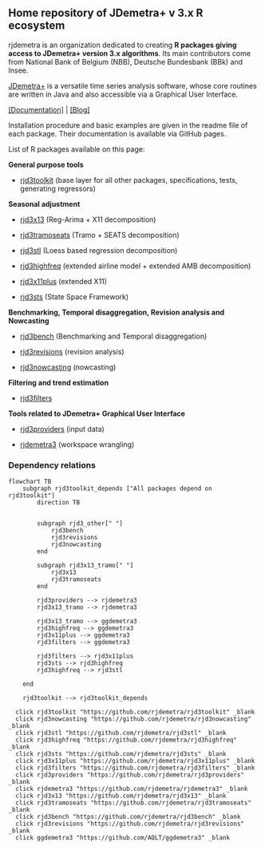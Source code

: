 ## Home repository of JDemetra+ v 3.x R ecosystem
<!--

**Here are some ideas to get you started:**

🙋‍♀️ A short introduction - what is your organization all about?
🌈 Contribution guidelines - how can the community get involved?
👩‍💻 Useful resources - where can the community find your docs? Is there anything else the community should know?
🍿 Fun facts - what does your team eat for breakfast?
🧙 Remember, you can do mighty things with the power of [Markdown](https://docs.github.com/github/writing-on-github/getting-started-with-writing-and-formatting-on-github/basic-writing-and-formatting-syntax)
-->

rjdemetra is an organization dedicated to creating **R packages giving access to JDemetra+ version 3.x algorithms**. Its main contributors come from National Bank of Belgium (NBB), Deutsche Bundesbank (BBk) and Insee.

[JDemetra+](https://github.com/jdemetra) is a versatile time series analysis software, whose core routines are written in Java and also accessible via a Graphical User Interface.

[[Documentation]](https://jdemetra-new-documentation.netlify.app/) | [[Blog]](https://jdemetra-universe-blog.netlify.app/)

Installation procedure and basic examples are given in the readme file of each package. Their documentation is available via GitHub pages.

List of R packages available on this page: 

**General purpose tools**

- [rjd3toolkit](https://github.com/rjdemetra/rjd3toolkit) (base layer for all other packages, specifications, tests, generating regressors)

**Seasonal adjustment**

- [rjd3x13](https://github.com/rjdemetra/rjd3x13) (Reg-Arima + X11 decomposition)

- [rjd3tramoseats](https://github.com/rjdemetra/rjd3tramoseats) (Tramo + SEATS decomposition)

- [rjd3stl](https://github.com/rjdemetra/rjd3stl) (Loess based regression decomposition)

- [rjd3highfreq](https://github.com/rjdemetra/rjd3highfreq) (extended airline model + extended AMB decomposition)

- [rjd3x11plus](https://github.com/rjdemetra/rjd3x11plus) (extended X11)
    
- [rjd3sts](https://github.com/rjdemetra/rjd3sts) (State Space Framework)
    
**Benchmarking, Temporal disaggregation, Revision analysis and Nowcasting**

- [rjd3bench](https://github.com/rjdemetra/rjd3bench) (Benchmarking and Temporal disaggregation)

- [rjd3revisions](https://github.com/rjdemetra/rjd3revision) (revision analysis)

- [rjd3nowcasting](https://github.com/rjdemetra/rjd3nowcating) (nowcasting)
    
**Filtering and trend estimation**

- [rjd3filters](https://github.com/rjdemetra/rjd3filters)
    
**Tools related to JDemetra+ Graphical User Interface**

- [rjd3providers](https://github.com/rjdemetra/rjd3providers) (input data)

- [rjdemetra3](https://github.com/rjdemetra/rjd3filters) (workspace wrangling)


### Dependency relations 

```mermaid
flowchart TB
    subgraph rjd3toolkit_depends ["All packages depend on rjd3toolkit"]
        direction TB


        subgraph rjd3_other[" "]
            rjd3bench
            rjd3revisions
            rjd3nowcasting
        end
        
        subgraph rjd3x13_tramo[" "]
            rjd3x13
            rjd3tramoseats
        end

        rjd3providers --> rjdemetra3
        rjd3x13_tramo --> rjdemetra3

        rjd3x13_tramo --> ggdemetra3
        rjd3highfreq --> ggdemetra3
        rjd3x11plus --> ggdemetra3
        rjd3filters --> ggdemetra3
        
        rjd3filters --> rjd3x11plus
        rjd3sts --> rjd3highfreq
        rjd3highfreq --> rjd3stl

    end

    rjd3toolkit --> rjd3toolkit_depends

  click rjd3toolkit "https://github.com/rjdemetra/rjd3toolkit" _blank
  click rjd3nowcasting "https://github.com/rjdemetra/rjd3nowcasting" _blank
  click rjd3stl "https://github.com/rjdemetra/rjd3stl" _blank
  click rjd3highfreq "https://github.com/rjdemetra/rjd3highfreq" _blank
  click rjd3sts "https://github.com/rjdemetra/rjd3sts" _blank
  click rjd3x11plus "https://github.com/rjdemetra/rjd3x11plus" _blank
  click rjd3filters "https://github.com/rjdemetra/rjd3filters" _blank
  click rjd3providers "https://github.com/rjdemetra/rjd3providers" _blank
  click rjdemetra3 "https://github.com/rjdemetra/rjdemetra3" _blank
  click rjd3x13 "https://github.com/rjdemetra/rjd3x13" _blank
  click rjd3tramoseats "https://github.com/rjdemetra/rjd3tramoseats" _blank
  click rjd3bench "https://github.com/rjdemetra/rjd3bench" _blank
  click rjd3revisions "https://github.com/rjdemetra/rjd3revisions" _blank
  click ggdemetra3 "https://github.com/AQLT/ggdemetra3" _blank
```
